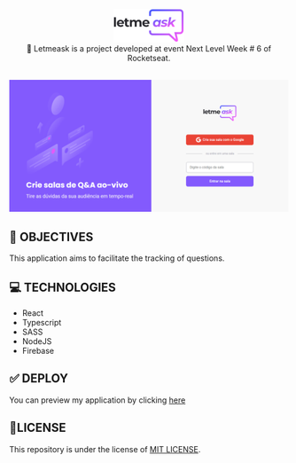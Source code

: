 <p align="center">
<img src="src/assets/images/logo.svg" width="25%"><br>
💬 Letmeask is a project developed at event Next Level Week # 6 of Rocketseat.
</p>
<br>
<img src="screenshot.png">

## 🚀 OBJECTIVES
This application aims to facilitate the tracking of questions.

## 💻 TECHNOLOGIES

 * React
 * Typescript
 * SASS
 * NodeJS
 * Firebase

## ✅ DEPLOY
You can preview my application by clicking <a href="https://letmeask-iota-seven.vercel.app" target="_blank">here</a>

## 📝LICENSE
This repository is under the license of [MIT LICENSE](LICENSE).<br><br>
